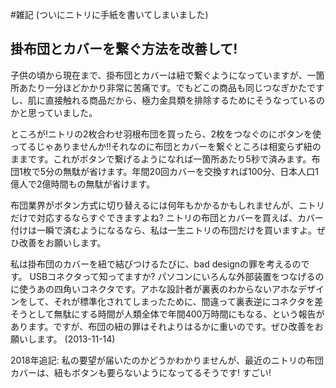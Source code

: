 #雑記
(ついにニトリに手紙を書いてしまいました)
## 掛布団とカバーを繋ぐ方法を改善して!
子供の頃から現在まで、掛布団とカバーは紐で繋ぐようになっていますが、一箇所あたり一分ほどかかり非常に苦痛です。でもどこの商品も同じつなぎかたですし、肌に直接触れる商品だから、極力金具類を排除するためにそうなっているのかと思っていました。

ところが!ニトリの2枚合わせ羽根布団を買ったら、2枚をつなぐのにボタンを使ってるじゃありませんか!!それなのに布団とカバーを繋ぐところは相変らず紐のままです。これがボタンで繋げるようになれば一箇所あたり5秒で済みます。布団1枚で5分の無駄が省けます。年間20回カバーを交換すれば100分、日本人口1億人で2億時間もの無駄が省けます。

布団業界がボタン方式に切り替えるには何年もかかるかもしれませんが、ニトリだけで対応するならすぐできますよね? ニトリの布団とカバーを買えば、カバー付けは一瞬で済むようになるなら、私は一生ニトリの布団だけを買いますよ。ぜひ改善をお願いします。

私は掛布団のカバーを紐で結びつけるたびに、bad designの罪を考えるのです。 USBコネクタって知ってますか? パソコンにいろんな外部装置をつなげるのに使うあの四角いコネクタです。アホな設計者が裏表のわからないアホなデザインをして、それが標準化されてしまったために、間違って裏表逆にコネクタを差そうとして無駄にする時間が人類全体で年間400万時間にもなる、という報告があります。ですが、布団の紐の罪はそれよりはるかに重いのです。ぜひ改善をお願いします。
(2013-11-14)

2018年追記: 私の要望が届いたのかどうかわかりませんが、最近のニトリの布団カバーは、紐もボタンも要らないようになってるそうです! すごい!
